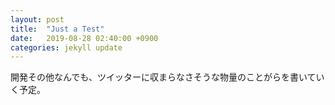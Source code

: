 ```yaml
---
layout: post
title:  "Just a Test"
date:   2019-08-28 02:40:00 +0900
categories: jekyll update
---
```

開発その他なんでも、ツイッターに収まらなさそうな物量のことがらを書いていく予定。

